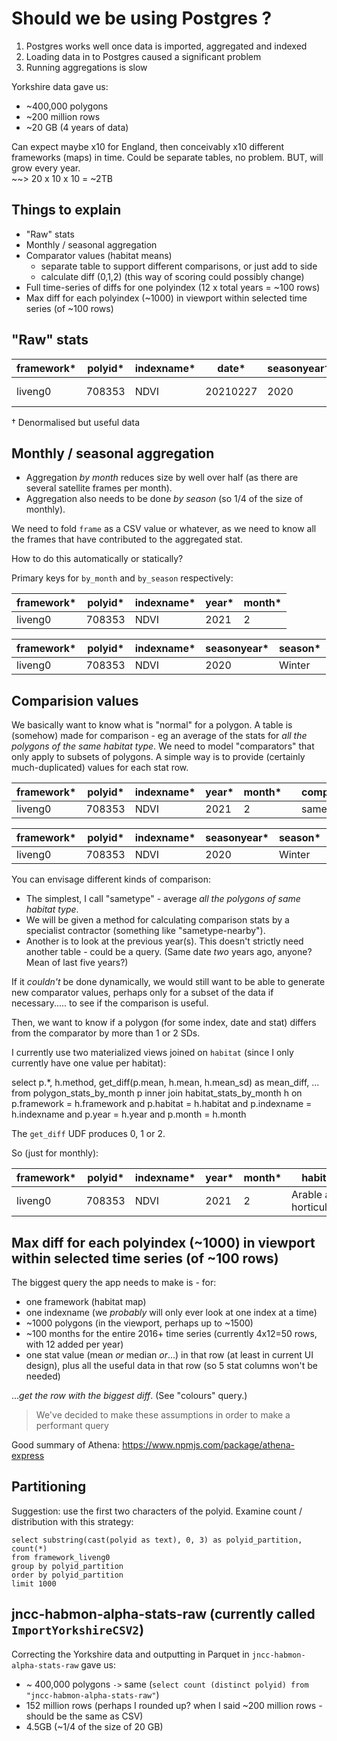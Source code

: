 Should we be using Postgres ?
=============================

1. Postgres works well once data is imported, aggregated and indexed
2. Loading data in to Postgres caused a significant problem
3. Running aggregations is slow

Yorkshire data gave us:

- ~400,000 polygons
- ~200 million rows
- ~20 GB (4 years of data)

Can expect maybe x10 for England, then conceivably x10 different frameworks (maps) in time.
Could be separate tables, no problem.
BUT, will grow every year.  
~~> 20 x 10 x 10 = ~2TB

Things to explain
-----------------

- "Raw" stats
- Monthly / seasonal aggregation
- Comparator values (habitat means)
  - separate table to support different comparisons, or just add to side
  - calculate diff (0,1,2) (this way of scoring could possibly change)
- Full time-series of diffs for one polyindex (12 x total years = ~100 rows)
- Max diff for each polyindex (~1000) in viewport within selected time series (of ~100 rows)

"Raw" stats
-----------

| framework* | polyid*  | indexname* | date*          | seasonyear†| season†| habitat†                | gridsquare†| frame†                                             | mean        | sd        | ... |
|------------|----------|------------|----------------|------------|--------|-------------------------|------------|----------------------------------------------------|-------------|-----------| --- |
| liveng0    | 708353   | NDVI       | 20210227       | 2020       | Winter | Arable and horticulture | T30UWE     | S2B_20210227_lat54lon217_T30UWE_ORB080_utm30n_osgb | -0.88104787 | 0.3129950 | ... |

† Denormalised but useful data

Monthly / seasonal aggregation
------------------------------

- Aggregation *by month* reduces size by well over half (as there are several satellite frames per month).
- Aggregation also needs to be done *by season* (so 1/4 of the size of monthly).

We need to fold `frame` as a CSV value or whatever, as we need to know all the frames that have contributed to the aggregated stat.

How to do this automatically or statically?

Primary keys for `by_month` and `by_season` respectively:

| framework* | polyid*  | indexname* | year* | month* |
|------------|----------|------------|-------|--------|
| liveng0    | 708353   | NDVI       | 2021  | 2      |

| framework* | polyid*  | indexname* | seasonyear* | season* |
|------------|----------|------------|-------------|---------|
| liveng0    | 708353   | NDVI       | 2020        | Winter  |

Comparision values
------------------

We basically want to know what is "normal" for a polygon.
A table is (somehow) made for comparison - eg an average of the stats for *all the polygons of the same habitat type*.
We need to model "comparators" that only apply to subsets of polygons.
A simple way is to provide (certainly much-duplicated) values for each stat row.

| framework* | polyid*  | indexname* | year* | month*        | | comparison | comp_mean   | comp_mean_sd | ... |
|------------|----------|------------|-------|---------------|-|------------|-------------|--------------| --- |
| liveng0    | 708353   | NDVI       | 2021  | 2             | | sametype   | -0.68104787 | 0.2134450    | ... |

| framework* | polyid*  | indexname* | seasonyear* | season* | | comparison | comp_mean   | comp_mean_sd | ... |
|------------|----------|------------|-------------|---------|-|------------|-------------|--------------| --- |
| liveng0    | 708353   | NDVI       | 2020        | Winter  | | sametype   | -0.68104787 | 0.2134450    | ... |

You can envisage different kinds of comparison:

- The simplest, I call "sametype" - average *all the polygons of same habitat type*.
- We will be given a method for calculating comparison stats by a specialist contractor (something like "sametype-nearby").
- Another is to look at the previous year(s). This doesn't strictly need another table - could be a query. (Same date *two* years ago, anyone? Mean of last five years?)

If it *couldn't* be done dynamically, we would still want to be able to generate new comparator values, perhaps only for a subset of the data if necessary..... to see if the comparison is useful.

Then, we want to know if a polygon (for some index, date and stat) differs from the comparator by more than 1 or 2 SDs.

I currently use two materialized views joined on `habitat` (since I only currently have one value per habitat):

   select
       p.*,
       h.method,
       get_diff(p.mean, h.mean, h.mean_sd) as mean_diff, ...
   from polygon_stats_by_month p
   inner join habitat_stats_by_month h on p.framework = h.framework and p.habitat = h.habitat and p.indexname = h.indexname and p.year = h.year and p.month = h.month

The `get_diff` UDF produces 0, 1 or 2.

So (just for monthly):

| framework* | polyid*  | indexname* | year* | month* | habitat                 | frames (folded, shorted!)                             | mean        | comparison | comp_mean   | comp_mean_sd | mean_diff | ... |
|------------|----------|------------|-------|--------|-------------------------|-------------------------------------------------------|-------------|------------|-------------|--------------|-----------| --- |
| liveng0    | 708353   | NDVI       | 2021  | 2      | Arable and horticulture | S2B_202102...osgb,S2B_202102...osgb,S2B_202102...osgb | -0.88104787 | sametype   | -0.68104787 | 0.2134450    | 1         | ... |

Max diff for each polyindex (~1000) in viewport within selected time series (of ~100 rows)
------------------------------------------------------------------------------------------

The biggest query the app needs to make is - for:

- one framework (habitat map)
- one indexname (we *probably* will only ever look at one index at a time)
- ~1000 polygons (in the viewport, perhaps up to ~1500)
- ~100 months for the entire 2016+ time series (currently 4x12=50 rows, with 12 added per year)
- one stat value (mean *or* median *or*...) in that row (at least in current UI design), plus all the useful data in that row (so 5 stat columns won't be needed)

...*get the row with the biggest diff*. (See "colours" query.)

> We've decided to make these assumptions in order to make a performant query

Good summary of Athena: https://www.npmjs.com/package/athena-express

Partitioning
------------

Suggestion: use the first two characters of the polyid. Examine count / distribution with this strategy:

    select substring(cast(polyid as text), 0, 3) as polyid_partition, count(*)
    from framework_liveng0
    group by polyid_partition
    order by polyid_partition
    limit 1000

jncc-habmon-alpha-stats-raw (currently called `ImportYorkshireCSV2`)
--------------------------------------------------------------------

Correcting the Yorkshire data and outputting in Parquet in `jncc-habmon-alpha-stats-raw` gave us:

- ~ 400,000 polygons `->` same (`select count (distinct polyid) from "jncc-habmon-alpha-stats-raw"`)
- 152 million rows (perhaps I rounded up? when I said ~200 million rows - should be the same as CSV)
- 4.5GB (~1/4 of the size of 20 GB)

